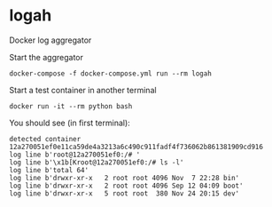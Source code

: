 # logah
Docker log aggregator

Start the aggregator
```
docker-compose -f docker-compose.yml run --rm logah
```

Start a test container in another terminal
```
docker run -it --rm python bash
```

You should see (in first terminal):
```
detected container 12a270051ef0e11ca59de4a3213a6c490c911fadf4f736062b861381909cd916
log line b'root@12a270051ef0:/# '
log line b'\x1b[Kroot@12a270051ef0:/# ls -l'
log line b'total 64'
log line b'drwxr-xr-x   2 root root 4096 Nov  7 22:28 bin'
log line b'drwxr-xr-x   2 root root 4096 Sep 12 04:09 boot'
log line b'drwxr-xr-x   5 root root  380 Nov 24 20:15 dev'
```
